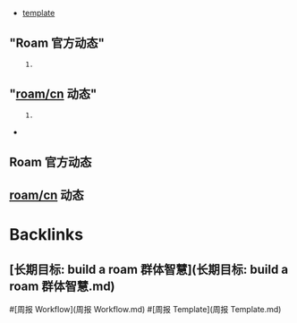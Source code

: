 - [template](template.md)
    
## "Roam 官方动态"
        1. 
    
## "[roam/cn](roam/cn.md) 动态"
        1. 
- 

## Roam 官方动态

## [roam/cn](roam/cn.md) 动态

# Backlinks
## [长期目标: build a roam 群体智慧](长期目标: build a roam 群体智慧.md)

#[周报 Workflow](周报 Workflow.md) #[周报 Template](周报 Template.md)

